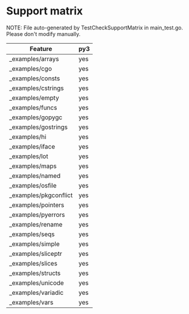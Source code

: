 # Support matrix

NOTE: File auto-generated by TestCheckSupportMatrix in main_test.go. Please
don't modify manually.

Feature |py3
--- | ---
_examples/arrays | yes
_examples/cgo | yes
_examples/consts | yes
_examples/cstrings | yes
_examples/empty | yes
_examples/funcs | yes
_examples/gopygc | yes
_examples/gostrings | yes
_examples/hi | yes
_examples/iface | yes
_examples/lot | yes
_examples/maps | yes
_examples/named | yes
_examples/osfile | yes
_examples/pkgconflict | yes
_examples/pointers | yes
_examples/pyerrors | yes
_examples/rename | yes
_examples/seqs | yes
_examples/simple | yes
_examples/sliceptr | yes
_examples/slices | yes
_examples/structs | yes
_examples/unicode | yes
_examples/variadic | yes
_examples/vars | yes
